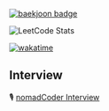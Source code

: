 [![baekjoon badge](http://mazassumnida.wtf/api/v2/generate_badge?boj=0626na)](https://solved.ac/profile/0626na)

![LeetCode Stats](https://leetcard.jacoblin.cool/0626na?theme=nord&font=Noto%20Sans%20Meetei%20Mayek&ext=activity)


[![wakatime](https://wakatime.com/badge/user/865c4835-c28d-480d-8c1d-42f9ab5aee77.svg)](https://wakatime.com/@865c4835-c28d-480d-8c1d-42f9ab5aee77)




## Interview
🎙️ [nomadCoder Interview](https://nomadcoders.co/community/thread/5747)


